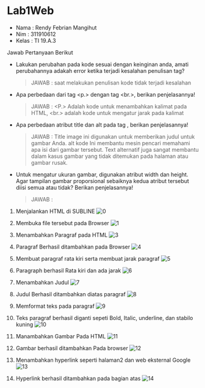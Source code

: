 # Lab1Web
 - Nama : Rendy Febrian Mangihut
 - Nim : 311910612
 - Kelas : TI 19.A.3

Jawab Pertanyaan Berikut
-  Lakukan perubahan pada kode sesuai dengan keinginan anda, amati perubahannya adakah
   error ketika terjadi kesalahan penulisan tag?
   >JAWAB : saat melakukan penulisan kode tidak terjadi kesalahan
-  Apa perbedaan dari tag <p.> dengan tag <br.>, berikan penjelasannya!
   >JAWAB : <P.> Adalah kode untuk menambahkan kalimat pada HTML, <br.> adalah kode untuk mengatur jarak pada kalimat
-  Apa perbedaan atribut title dan alt pada tag <img>, berikan penjelasannya!
   >JAWAB : Title image ini digunakan untuk memberikan judul untuk gambar Anda. alt kode Ini membantu mesin pencari memahami apa isi dari gambar tersebut. Text alternatif juga     sangat membantu dalam kasus gambar yang tidak ditemukan pada halaman atau gambar rusak. 
-  Untuk mengatur ukuran gambar, digunakan atribut width dan height. Agar tampilan gambar proporsional sebaiknya kedua atribut tersebut diisi semua atau tidak? Berikan   penjelasannya!
   >JAWAB :


1. Menjalankan HTML di SUBLINE
![0](https://user-images.githubusercontent.com/59887134/112636752-15e8ed00-8e70-11eb-9c8e-45f830b21aed.png)

2. Membuka file tersebut pada Browser
![1](https://user-images.githubusercontent.com/59887134/112637112-63655a00-8e70-11eb-98cc-d32b7246de95.png)

3. Menambahkan Paragraf pada HTML
![3](https://user-images.githubusercontent.com/59887134/112637476-c820b480-8e70-11eb-9041-98d4286ce7fb.png)

4. Paragraf Berhasil ditambahkan pada Browser
![4](https://user-images.githubusercontent.com/59887134/112638135-7d536c80-8e71-11eb-8478-bc50698f34f0.png)

5. Membuat paragraf rata kiri serta membuat jarak paragraf
![5](https://user-images.githubusercontent.com/59887134/112638552-f357d380-8e71-11eb-9ca1-a28993943870.png)

6. Paragraph berhasil Rata kiri dan ada jarak
![6](https://user-images.githubusercontent.com/59887134/112638657-0ff40b80-8e72-11eb-9bca-a4369b86f68c.png)

7. Menambahkan Judul
![7](https://user-images.githubusercontent.com/59887134/112638947-5b0e1e80-8e72-11eb-9dcb-854a9fbb07a1.png)

8. Judul Berhasil ditambahkan diatas paragraf
![8](https://user-images.githubusercontent.com/59887134/112639210-97da1580-8e72-11eb-8834-7f52e870091c.png)

9. Memformat teks pada paragraf
![9](https://user-images.githubusercontent.com/59887134/112639451-dbcd1a80-8e72-11eb-84b8-574e56a11e9f.png)

10. Teks paragraf berhasil diganti sepeti Bold, Italic, underline, dan stabilo kuning
![10](https://user-images.githubusercontent.com/59887134/112639608-07500500-8e73-11eb-9c8d-f5714666592b.png)

11. Manambahkan Gambar Pada HTML
![11](https://user-images.githubusercontent.com/59887134/112639755-349cb300-8e73-11eb-8913-b251a21dcf8f.png)

12. Gambar berhasil ditambahkan Pada browser
![12](https://user-images.githubusercontent.com/59887134/112639854-51d18180-8e73-11eb-9983-b7de7df6977b.png)

13. Menambahkan hyperlink seperti halaman2 dan web eksternal Google
![13](https://user-images.githubusercontent.com/59887134/112640093-96f5b380-8e73-11eb-94fc-164923ce5f84.png)

14. Hyperlink berhasil ditambahkan pada bagian atas
![14](https://user-images.githubusercontent.com/59887134/112640283-c4426180-8e73-11eb-9588-c38dd595633d.png)

